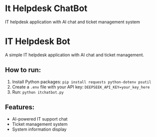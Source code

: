 # It Helpdesk ChatBot
IT helpdesk application with AI chat and ticket management system


# IT Helpdesk Bot

A simple IT helpdesk application with AI chat and ticket management.

## How to run:
1. Install Python packages: `pip install requests python-dotenv psutil`
2. Create a `.env` file with your API key: `DEEPSEEK_API_KEY=your_key_here`
3. Run: `python itchatbot.py`

## Features:
- AI-powered IT support chat
- Ticket management system
- System information display
